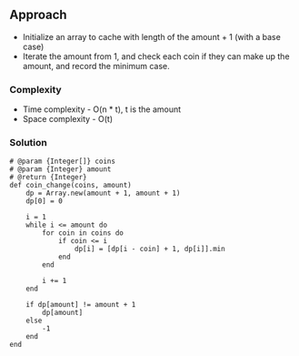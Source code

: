 ## Approach
- Initialize an array to cache with length of the amount + 1 (with a base case)
- Iterate the amount from 1, and check each coin if they can make up the amount, and record the minimum case.

### Complexity
- Time complexity - O(n * t), t is the amount
- Space complexity - O(t)

### Solution
```
# @param {Integer[]} coins
# @param {Integer} amount
# @return {Integer}
def coin_change(coins, amount)
    dp = Array.new(amount + 1, amount + 1)
    dp[0] = 0

    i = 1
    while i <= amount do
        for coin in coins do
            if coin <= i
                dp[i] = [dp[i - coin] + 1, dp[i]].min
            end
        end

        i += 1
    end

    if dp[amount] != amount + 1
        dp[amount]
    else
        -1
    end
end
```
